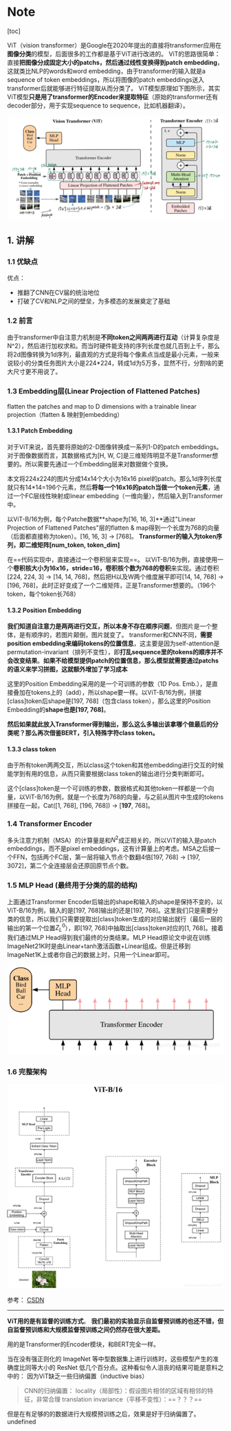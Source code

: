 # Note

[toc]

ViT（vision transformer）是Google在2020年提出的直接将transformer应用在**图像分类**的模型，后面很多的工作都是基于ViT进行改进的。
ViT的思路很简单：直接**把图像分成固定大小的patchs，然后通过线性变换得到patch embedding**，这就类比NLP的words和word embedding，由于transformer的输入就是a sequence of token embeddings，所以将图像的patch embeddings送入transformer后就能够进行特征提取从而分类了。
ViT模型原理如下图所示，其实ViT模型**只是用了transformer的Encoder来提取特征**（原始的transformer还有decoder部分，用于实现sequence to sequence，比如机器翻译）。

![图 1](../images/9ccb7f2c23c0a40c0ad828de8ddd832e951d70119a4d5850ab527eeffdfd9ff2.png)  

## 1. 讲解

### 1.1 优缺点

优点：

- 推翻了CNN在CV届的统治地位
- 打破了CV和NLP之间的壁垒，为多模态的发展奠定了基础

### 1.2 前言

由于transformer中自注意力机制是**不同token之间两两进行互动**（计算复杂度是N^2），然后进行加权求和。而当时硬件能支持的序列长度也就几百到上千，那么将2d图像转换为1d序列，最直观的方式是将每个像素点当成是最小元素，一般来说较小的分类任务图片大小是224*224，转成1d为5万多，显然不行，分割啥的更大尺寸更不用说了。

### 1.3 Embedding层(Linear Projection of Flattened Patches)

flatten the patches and map to D dimensions with a trainable linear projection（flatten & 映射到embedding）

#### 1.3.1 Patch Embedding

对于ViT来说，首先要将原始的2-D图像转换成一系列1-D的patch embeddings。
对于图像数据而言，其数据格式为[H, W, C]是三维矩阵明显不是Transformer想要的。所以需要先通过一个Embedding层来对数据做个变换。

本文将224x224的图片分成14x14个大小为16x16 pixel的patch。那么1d序列长度就只有14*14=196个元素，然后**将每一个16x16的patch当做一个token元素**，通过一个FC层线性映射成linear embedding（一维向量），然后输入到Transformer中。

以ViT-B/16为例，每个Patche数据**shape为[16, 16, 3]**通过"Linear Projection of Flattened Patches"层的flatten & map得到一个长度为768的向量（后面都直接称为token）。[16, 16, 3] -> [768]。
**Transformer的输入为token序列，即二维矩阵[num_token, token_dim]**

在==代码实现中，直接通过一个卷积层来实现==。 以ViT-B/16为例，直接使用一个**卷积核大小为16x16，stride=16，卷积核个数为768的卷积**来实现。通过卷积[224, 224, 3] -> [14, 14, 768]，然后把H以及W两个维度展平即可[14, 14, 768] -> [196, 768]，此时正好变成了一个二维矩阵，正是Transformer想要的。（196个token，每个token长768）

#### 1.3.2 Position Embedding

**我们知道自注意力是两两进行交互，所以本身不存在顺序问题**，但图片是一个整体，是有顺序的，若图片颠倒，图片就变了。
transformer和CNN不同，**需要position embedding来编码tokens的位置信息**，这主要是因为self-attention是permutation-invariant（排列不变性），即**打乱sequence里的tokens的顺序并不会改变结果**。**如果不给模型提供patch的位置信息，那么模型就需要通过patchs的语义来学习拼图，这就额外增加了学习成本**

这里的Position Embedding采用的是一个可训练的参数（1D Pos. Emb.），是直接叠加在tokens上的（add），所以shape要一样。以ViT-B/16为例，拼接[class]token后shape是[197, 768]（包含class token），那么这里的Position Embedding的**shape也是[197, 768]**。

**然后如果就此放入Transformer得到输出，那么这么多输出该拿哪个做最后的分类呢？那么再次借鉴BERT，引入特殊字符class token。**

#### 1.3.3 class token

由于所有token两两交互，所以class这个token和其他embedding进行交互的时候能学到有用的信息，从而只需要根据class token的输出进行分类判断即可。

这个[class]token是一个可训练的参数，数据格式和其他token一样都是一个向量，以ViT-B/16为例，就是一个长度为768的向量，与之前从图片中生成的tokens拼接在一起，Cat([1, 768], [196, 768]) -> [**197**, 768]。

### 1.4 Transformer Encoder

多头注意力机制（MSA）的计算量是和$N^2$成正相关的，所以ViT的输入是patch embeddings，而不是pixel embeddings，这有计算量上的考虑。MSA之后接一个FFN，包括两个FC层，第一层将输入节点个数翻4倍[197, 768] -> [197, 3072]，第二个全连接层会还原回原节点个数。

### 1.5 MLP Head (最终用于分类的层的结构)

上面通过Transformer Encoder后输出的shape和输入的shape是保持不变的，以ViT-B/16为例，输入的是[197, 768]输出的还是[197, 768]。这里我们只是需要分类的信息，所以我们只需要提取出[class]token生成的对应输出就行（最后一层的输出的第一个位置$Z^0_L$），即[197, 768]中抽取出[class]token对应的[1, 768]。接着我们通过MLP Head得到我们最终的分类结果。MLP Head原论文中说在训练ImageNet21K时是由Linear+tanh激活函数+Linear组成。但是迁移到ImageNet1K上或者你自己的数据上时，只用一个Linear即可。

![图 2](../images/a9feb1ed0820f75d6afc2e2c8169237896f679a88ee1fd59d66b6dbd00f2b235.png)  

### 1.6 完整架构

![图 3](../images/dadf731edaf60dd73bed87948009d0c40914cbc840a7bce051ba0fbf40075166.png)  

参考：
[CSDN](https://blog.csdn.net/qq_37541097/article/details/118242600?ops_request_misc=%257B%2522request%255Fid%2522%253A%2522166623327316782425119295%2522%252C%2522scm%2522%253A%252220140713.130102334..%2522%257D&request_id=166623327316782425119295&biz_id=0&utm_medium=distribute.pc_search_result.none-task-blog-2~all~top_positive~default-1-118242600-null-null.142^v59^js_top,201^v3^control_2&utm_term=ViT&spm=1018.2226.3001.4187)

---

**ViT用的是有监督的训练方式**。
**我们最初的实验显示自监督预训练的也还不错，但自监督预训练和大规模监督预训练之间仍然存在很大差距。**

用的是Transformer的Encoder模块，和BERT完全一样。

当在没有强正则化的 ImageNet 等中型数据集上进行训练时，这些模型产生的准确度比同等大小的 ResNet 低几个百分点。这种看似令人沮丧的结果可能是意料之中的：
因为ViT缺乏一些归纳偏置（inductive bias）
> CNN的归纳偏置：
> locality（局部性）：假设图片相邻的区域有相邻的特征，非常合理
> translation invariance（平移不变性）：==？？？==

但是在有足够的的数据进行大规模预训练之后，效果是好于归纳偏置了。
undefined
